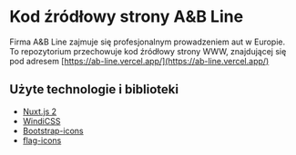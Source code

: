 # Kod źródłowy strony A&B Line

Firma A&B Line zajmuje się profesjonalnym prowadzeniem aut w Europie. To repozytorium przechowuje kod źródłowy strony WWW, znajdującej się pod adresem [https://ab-line.vercel.app/](https://ab-line.vercel.app/)

## Użyte technologie i biblioteki

- [Nuxt.js 2](https://nuxtjs.org/)
- [WindiCSS](https://windicss.org/)
- [Bootstrap-icons](https://icons.getbootstrap.com/)
- [flag-icons](https://flagicons.lipis.dev/)
